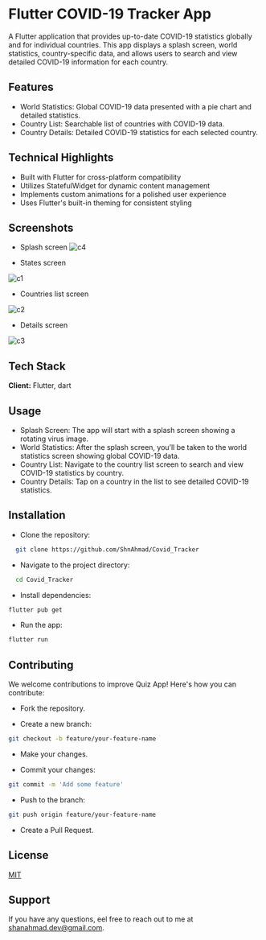
# Flutter COVID-19 Tracker App


A Flutter application that provides up-to-date COVID-19 statistics globally and for individual countries. This app displays a splash screen, world statistics, country-specific data, and allows users to search and view detailed COVID-19 information for each country.


## Features

- World Statistics: Global COVID-19 data presented with a pie chart and detailed statistics.
- Country List: Searchable list of countries with COVID-19 data.
- Country Details: Detailed COVID-19 statistics for each selected country.


## Technical Highlights
- Built with Flutter for cross-platform compatibility
- Utilizes StatefulWidget for dynamic content management
- Implements custom animations for a polished user experience
- Uses Flutter's built-in theming for consistent styling
## Screenshots

- Splash screen
![c4](https://github.com/user-attachments/assets/f45ddd0e-e586-4736-bf72-7766718a43ca)

- States screen

![c1](https://github.com/user-attachments/assets/c82e79ae-c1fa-4052-b629-0f6f2c8c69a0)

- Countries list screen

![c2](https://github.com/user-attachments/assets/af89992d-05e2-400b-ac91-0ba51bf8bfa3)

- Details screen

![c3](https://github.com/user-attachments/assets/fb17f94f-eca5-4be4-939a-3ae02870bd05)




## Tech Stack


**Client:** Flutter, dart


## Usage
- Splash Screen: The app will start with a splash screen showing a rotating virus image.
-  World Statistics: After the splash screen, you’ll be taken to the world statistics screen showing global COVID-19 data.
- Country List: Navigate to the country list screen to search and view COVID-19 statistics by country.
- Country Details: Tap on a country in the list to see detailed COVID-19 statistics.
## Installation

- Clone the repository:

```bash
  git clone https://github.com/ShnAhmad/Covid_Tracker
```
- Navigate to the project directory:

```bash
  cd Covid_Tracker
``` 
- Install dependencies:

```bash
flutter pub get
``` 
- Run the app:

```bash
flutter run
``` 
## Contributing
We welcome contributions to improve Quiz App! Here's how you can contribute:

- Fork the repository.

- Create a new branch:

```bash
git checkout -b feature/your-feature-name
```
- Make your changes.

- Commit your changes:
```bash
git commit -m 'Add some feature'
```
- Push to the branch:
```bash
git push origin feature/your-feature-name
```
- Create a Pull Request.


## License

[MIT](https://choosealicense.com/licenses/mit/)


## Support

If you have any questions, eel free to reach out to me at shanahmad.dev@gmail.com.

